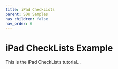 ```yaml
---
title: iPad CheckLists
parent: SDK Samples
has_children: false
nav_order: 6
---
```


# iPad CheckLists Example

This is the iPad CheckLists tutorial...



